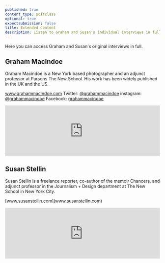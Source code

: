 ```yaml
---
published: true
content_type: postclass
optional: true
expectsubmission: false
title: Extended Content
description: Listen to Graham and Susan's individual interviews in full.
---
```

Here you can access Graham and Susan's original interviews in full.

## Graham MacIndoe

Graham Macindoe is a New York based photographer and an adjunct professor at Parsons The New School. His work has been widely published in the UK and the US.

www.grahammacindoe.com
Twitter: [@grahammacindoe](https://twitter.com/grahammacindoe)
instagram: [@grahammacindoe](https://www.instagram.com/grahammacindoe/)
Facebook: [grahammacindoe](https://www.facebook.com/grahammacindoe)

<iframe width="100%" height="166" scrolling="no" frameborder="no" src="https://w.soundcloud.com/player/?url=https%3A//api.soundcloud.com/tracks/342491632%3Fsecret_token%3Ds-lhP61&amp;color=%23ff5500&amp;auto_play=false&amp;hide_related=false&amp;show_comments=true&amp;show_user=true&amp;show_reposts=false"></iframe>

## Susan Stellin

Susan Stellin is a freelance reporter, co-author of the memoir Chancers, and adjunct professor in the Journalism + Design department at The New School in New York City.

[www.susanstellin.com](www.susanstellin.com)

<iframe width="100%" height="166" scrolling="no" frameborder="no" src="https://w.soundcloud.com/player/?url=https%3A//api.soundcloud.com/tracks/342495331%3Fsecret_token%3Ds-ZzoJd&amp;color=%23ff5500&amp;auto_play=false&amp;hide_related=false&amp;show_comments=true&amp;show_user=true&amp;show_reposts=false"></iframe>

